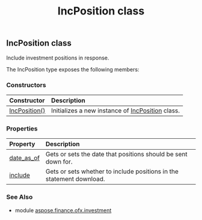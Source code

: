 ﻿---
title: IncPosition class
second_title: Aspose.Finance for Python via .NET API References
description: 
type: docs
weight: 190
url: /python-net/aspose.finance.ofx.investment/incposition/
is_root: false
---

## IncPosition class

Include investment positions in response.



The IncPosition type exposes the following members:

### Constructors
| Constructor | Description |
| :- | :- |
| [IncPosition()](/finance/python-net/aspose.finance.ofx.investment/incposition/__init__/#) | Initializes a new instance of [IncPosition](/finance/python-net/aspose.finance.ofx.investment/incposition) class. |


### Properties
| Property | Description |
| :- | :- |
| [date_as_of](/finance/python-net/aspose.finance.ofx.investment/incposition/date_as_of) | Gets or sets the date that positions should be sent down for. |
| [include](/finance/python-net/aspose.finance.ofx.investment/incposition/include) | Gets or sets whether to include positions in the statement download. |


### See Also

* module [aspose.finance.ofx.investment](../)

